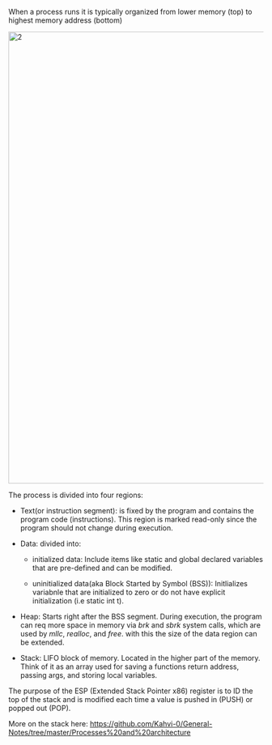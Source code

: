 When a process runs it is typically organized from lower memory (top) to highest memory address (bottom)

<img width="893" alt="2" src="https://user-images.githubusercontent.com/46513413/82864109-bdfcf500-9ef1-11ea-89ac-1ac5276e1fce.PNG">

The process is divided into four regions:

- Text(or instruction segment): is fixed by the program and contains the program code (instructions). This region is marked read-only since the program should not change during execution.


- Data: divided into:
  
   - initialized data: Include items like static and global declared variables that are pre-defined and can be modified. 
   
   - uninitialized data(aka Block Started by Symbol (BSS)):  Initlializes variabnle that are initialized to zero or do not have explicit initialization (i.e static int t).


- Heap: Starts right after the BSS segment. During execution, the program can req more space in memory via *brk* and *sbrk* system calls, which are used by *mllc*, *realloc*, and *free*. with this the size of the data region can be extended.


- Stack: LIFO block of memory. Located in the higher part of the memory. Think of it as an array used for saving a functions return address, passing args, and storing local variables. 

 The purpose of the ESP (Extended Stack Pointer x86) register is to ID the top of the stack and is modified each time a value is pushed in (PUSH) or popped out (POP). 


More on the stack here: https://github.com/Kahvi-0/General-Notes/tree/master/Processes%20and%20architecture
































